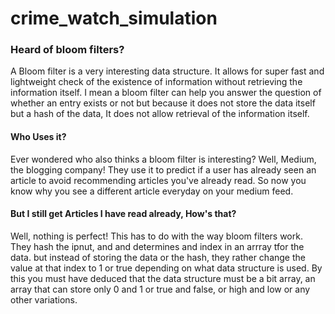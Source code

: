 # crime_watch_simulation
### Heard of bloom filters? 

A Bloom filter is a very interesting data structure. It allows for super fast and lightweight check of the existence of information without retrieving the information itself. 
I mean a bloom filter can help you answer the question of whether an entry exists or not but because it does not store the data itself but a hash of the data, It does not allow retrieval of the information itself. 

#### Who Uses it? 
Ever wondered who also thinks a bloom filter is interesting? Well, Medium, the blogging company! They use it to predict if a user has already seen an article to avoid recommending articles you've already read.
So now you know why you see a different article everyday on your medium feed.

#### But I still get Articles I have read already, How's that?

Well, nothing is perfect! This has to do with the way bloom filters work. They hash the ipnut, and and determines and index in an arrray tfor the data. but instead of storing the data or the hash, they rather change the value at that index to 1 or true depending on what data structure  is used. By this you must have deduced that the data structure must be a bit array, an array that can store only 0 and 1 or true and false, or high and low or any other variations.
